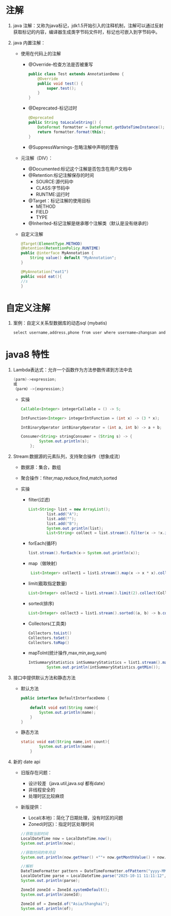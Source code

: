 # 注解

1. java 注解：又称为java标记，jdk1.5开始引入的注释机制，注解可以通过反射获取标记的内容，编译器生成类字节码文件时，标记也可嵌入到字节码中。

2. java 内置注解：

   - 使用在代码上的注解

     - @Override-检查方法是否被重写

       ```java
       public class Test extends AnnotationDemo {
           @Override
           public void test() {
               super.test();
           }
       }
       ```

     - @Deprecated-标记过时

       ```java
       @Deprecated
       public String toLocaleString() {
           DateFormat formatter = DateFormat.getDateTimeInstance();
           return formatter.format(this);
       }
       ```

     - @SuppressWarnings-忽略注解中声明的警告

   - 元注解（DIV）：

     - @Documented:标记这个注解是否包含在用户文档中
     - @Retention:标记注解保存的时间
       - SOURCE:源代码中
       - CLASS:字节码中
       - RUNTME:运行时
     - @Target：标记注解的使用目标
       - METHOD
       - FIELD
       - TYPE
     - @Inherited-标记注解是继承哪个注解类（默认是没有继承的）

   - 自定义注解

     ```java
     @Target(ElementType.METHOD)
     @Retention(RetentionPolicy.RUNTIME)
     public @interface MyAnnotation {
         String value() default "MyAnnotation";
     }
     
     @MyAnnotation("eat1")
     public void eat(){
     //s
     }
     ```

# 自定义注解

1. 案例：自定义关系型数据库的动态sql (mybatis)

   ```java
   select username,address,phone from user where username=zhangsan and password=123456
   ```

   

# java8 特性

1. Lambda表达式：允许一个函数作为方法参数传递到方法中去

   ```java
   (parm)->expression;
   或
   （parm）->{expression;}
   ```

   - 实操

     ```java
     Callable<Integer> integerCallable = () -> 5;
     
     IntFunction<Integer> integerIntFunction = (int x) -> (3 * x);
     
     IntBinaryOperator intBinaryOperator = (int a, int b) -> a + b;
     
     Consumer<String> stringConsumer = (String s) -> {
             System.out.println(s);
         };
     ```

2. Stream:数据源的元素队列，支持聚合操作（想象成流）

   - 数据源：集合，数组

   - 聚合操作：filter,map,reduce,find,match,sorted

   - 实操

     - filter(过滤)

       ```java
       List<String> list = new ArrayList();
               list.add("A");
               list.add("");
               list.add("B");
               System.out.println(list);
               List<String> collect = list.stream().filter(x -> !x.isEmpty()).collect(Collectors.toList());
       ```

     - forEach(循环)

       ```java
       list.stream().forEach(x-> System.out.println(x));
       ```

     - map（做映射）

       ```java
        List<Integer> collect1 = list1.stream().map(x -> x * x).collect(Collectors.toList());
       ```

     - limit(截取指定数量)

       ```java
       List<Integer> collect2 = list1.stream().limit(2).collect(Collectors.toList());
       ```

     - sorted(排序)

       ```java
       List<Integer> collect3 = list1.stream().sorted((a, b) -> b.compareTo(a)).collect(Collectors.toList());
       ```

     - Collectors(工具类)

       ```java
       Collectors.toList()
       Collectors.toSet()
       Collectors.toMap()
       ```

     - mapToInt(统计操作,max,min,avg,sum)

       ```java
       IntSummaryStatistics intSummaryStatistics = list1.stream().mapToInt(a -> a).summaryStatistics();
               System.out.println(intSummaryStatistics.getMin());
       ```

       

3. 接口中提供默认方法和静态方法

   - 默认方法

     ```java
     public interface DefaultInterfaceDemo {
         
         default void eat(String name){
             System.out.println(name);
         }
     }
     ```

   - 静态方法

     ```java
     static void eat(String name,int count){
             System.out.println(name);
         }
     ```

     

4. 新的 date api

   - 旧版存在问题：

     - 设计较差（java.util,java.sql 都有date）
     - 非线程安全的
     - 处理时区比较麻烦

   - 新版提供：

     - Local(本地)：简化了日期处理，没有时区的问题
     - Zoned(时区)：指定时区处理时间

     ```java
     //获取当前时间
     LocalDateTime now = LocalDateTime.now();
     System.out.println(now);
     
     //获取时间的年月日
     System.out.println(now.getYear() +""+ now.getMonthValue() + now.getDayOfMonth());
     
     //解析
     DateTimeFormatter pattern = DateTimeFormatter.ofPattern("yyyy-MM-dd HH:mm:ss");
     LocalDateTime parse = LocalDateTime.parse("2025-10-11 11:11:12", pattern);
     System.out.println(parse);
     
     ZoneId zoneId = ZoneId.systemDefault();
     System.out.println(zoneId);
     
     ZoneId of = ZoneId.of("Asia/Shanghai");
     System.out.println(of);
     ```

     